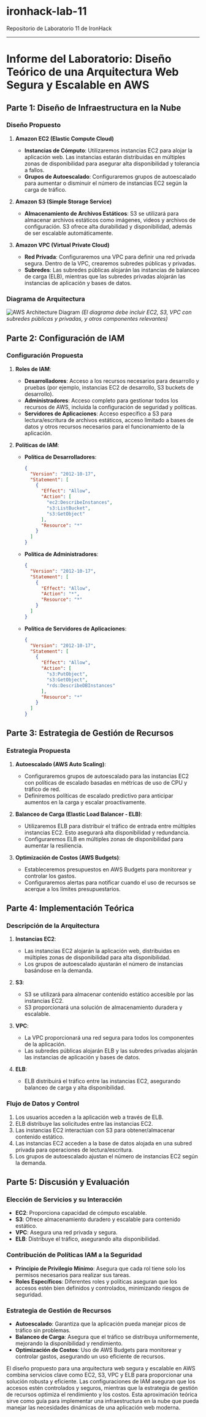 # ironhack-lab-11
Repositorio de Laboratorio 11 de IronHack

---

# Informe del Laboratorio: Diseño Teórico de una Arquitectura Web Segura y Escalable en AWS

## Parte 1: Diseño de Infraestructura en la Nube

### Diseño Propuesto

1. **Amazon EC2 (Elastic Compute Cloud)**
   - **Instancias de Cómputo**: Utilizaremos instancias EC2 para alojar la aplicación web. Las instancias estarán distribuidas en múltiples zonas de disponibilidad para asegurar alta disponibilidad y tolerancia a fallos.
   - **Grupos de Autoescalado**: Configuraremos grupos de autoescalado para aumentar o disminuir el número de instancias EC2 según la carga de tráfico.

2. **Amazon S3 (Simple Storage Service)**
   - **Almacenamiento de Archivos Estáticos**: S3 se utilizará para almacenar archivos estáticos como imágenes, videos y archivos de configuración. S3 ofrece alta durabilidad y disponibilidad, además de ser escalable automáticamente.

3. **Amazon VPC (Virtual Private Cloud)**
   - **Red Privada**: Configuraremos una VPC para definir una red privada segura. Dentro de la VPC, crearemos subredes públicas y privadas.
   - **Subredes**: Las subredes públicas alojarán las instancias de balanceo de carga (ELB), mientras que las subredes privadas alojarán las instancias de aplicación y bases de datos.

### Diagrama de Arquitectura

![AWS Architecture Diagram](link_to_diagram) *(El diagrama debe incluir EC2, S3, VPC con subredes públicas y privadas, y otros componentes relevantes)*

## Parte 2: Configuración de IAM

### Configuración Propuesta

1. **Roles de IAM**:
   - **Desarrolladores**: Acceso a los recursos necesarios para desarrollo y pruebas (por ejemplo, instancias EC2 de desarrollo, S3 buckets de desarrollo).
   - **Administradores**: Acceso completo para gestionar todos los recursos de AWS, incluida la configuración de seguridad y políticas.
   - **Servidores de Aplicaciones**: Acceso específico a S3 para lectura/escritura de archivos estáticos, acceso limitado a bases de datos y otros recursos necesarios para el funcionamiento de la aplicación.

2. **Políticas de IAM**:
   - **Política de Desarrolladores**:
     ```json
     {
       "Version": "2012-10-17",
       "Statement": [
         {
           "Effect": "Allow",
           "Action": [
             "ec2:DescribeInstances",
             "s3:ListBucket",
             "s3:GetObject"
           ],
           "Resource": "*"
         }
       ]
     }
     ```
   - **Política de Administradores**:
     ```json
     {
       "Version": "2012-10-17",
       "Statement": [
         {
           "Effect": "Allow",
           "Action": "*",
           "Resource": "*"
         }
       ]
     }
     ```
   - **Política de Servidores de Aplicaciones**:
     ```json
     {
       "Version": "2012-10-17",
       "Statement": [
         {
           "Effect": "Allow",
           "Action": [
             "s3:PutObject",
             "s3:GetObject",
             "rds:DescribeDBInstances"
           ],
           "Resource": "*"
         }
       ]
     }
     ```

## Parte 3: Estrategia de Gestión de Recursos

### Estrategia Propuesta

1. **Autoescalado (AWS Auto Scaling)**:
   - Configuraremos grupos de autoescalado para las instancias EC2 con políticas de escalado basadas en métricas de uso de CPU y tráfico de red.
   - Definiremos políticas de escalado predictivo para anticipar aumentos en la carga y escalar proactivamente.

2. **Balanceo de Carga (Elastic Load Balancer - ELB)**:
   - Utilizaremos ELB para distribuir el tráfico de entrada entre múltiples instancias EC2. Esto asegurará alta disponibilidad y redundancia.
   - Configuraremos ELB en múltiples zonas de disponibilidad para aumentar la resiliencia.

3. **Optimización de Costos (AWS Budgets)**:
   - Estableceremos presupuestos en AWS Budgets para monitorear y controlar los gastos.
   - Configuraremos alertas para notificar cuando el uso de recursos se acerque a los límites presupuestarios.

## Parte 4: Implementación Teórica

### Descripción de la Arquitectura

1. **Instancias EC2**:
   - Las instancias EC2 alojarán la aplicación web, distribuidas en múltiples zonas de disponibilidad para alta disponibilidad.
   - Los grupos de autoescalado ajustarán el número de instancias basándose en la demanda.

2. **S3**:
   - S3 se utilizará para almacenar contenido estático accesible por las instancias EC2.
   - S3 proporcionará una solución de almacenamiento duradera y escalable.

3. **VPC**:
   - La VPC proporcionará una red segura para todos los componentes de la aplicación.
   - Las subredes públicas alojarán ELB y las subredes privadas alojarán las instancias de aplicación y bases de datos.

4. **ELB**:
   - ELB distribuirá el tráfico entre las instancias EC2, asegurando balanceo de carga y alta disponibilidad.

### Flujo de Datos y Control

1. Los usuarios acceden a la aplicación web a través de ELB.
2. ELB distribuye las solicitudes entre las instancias EC2.
3. Las instancias EC2 interactúan con S3 para obtener/almacenar contenido estático.
4. Las instancias EC2 acceden a la base de datos alojada en una subred privada para operaciones de lectura/escritura.
5. Los grupos de autoescalado ajustan el número de instancias EC2 según la demanda.

## Parte 5: Discusión y Evaluación

### Elección de Servicios y su Interacción

- **EC2**: Proporciona capacidad de cómputo escalable.
- **S3**: Ofrece almacenamiento duradero y escalable para contenido estático.
- **VPC**: Asegura una red privada y segura.
- **ELB**: Distribuye el tráfico, asegurando alta disponibilidad.

### Contribución de Políticas IAM a la Seguridad

- **Principio de Privilegio Mínimo**: Asegura que cada rol tiene solo los permisos necesarios para realizar sus tareas.
- **Roles Específicos**: Diferentes roles y políticas aseguran que los accesos estén bien definidos y controlados, minimizando riesgos de seguridad.

### Estrategia de Gestión de Recursos

- **Autoescalado**: Garantiza que la aplicación pueda manejar picos de tráfico sin problemas.
- **Balanceo de Carga**: Asegura que el tráfico se distribuya uniformemente, mejorando la disponibilidad y rendimiento.
- **Optimización de Costos**: Uso de AWS Budgets para monitorear y controlar gastos, asegurando un uso eficiente de recursos.

El diseño propuesto para una arquitectura web segura y escalable en AWS combina servicios clave como EC2, S3, VPC y ELB para proporcionar una solución robusta y eficiente. Las configuraciones de IAM aseguran que los accesos estén controlados y seguros, mientras que la estrategia de gestión de recursos optimiza el rendimiento y los costos. Esta aproximación teórica sirve como guía para implementar una infraestructura en la nube que pueda manejar las necesidades dinámicas de una aplicación web moderna.
